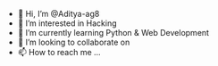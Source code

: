 - 👋 Hi, I’m @Aditya-ag8
- 👀 I’m interested in Hacking
- 🌱 I’m currently learning Python & Web Development
- 💞️ I’m looking to collaborate on 
- 📫 How to reach me ...

<!---
Aditya-ag8/Aditya-ag8 is a ✨ special ✨ repository because its `README.md` (this file) appears on your GitHub profile.
You can click the Preview link to take a look at your changes.
--->
